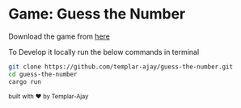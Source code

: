 # Game: Guess the Number

Download the game from [here](https://github.com/templar-ajay/guess-the-number/releases/tag/v1.0.0)

To Develop it locally run the below commands in terminal

```bash
git clone https://github.com/templar-ajay/guess-the-number.git
cd guess-the-number
cargo run
```

<sub>built with :heart: by Templar-Ajay</sub>

